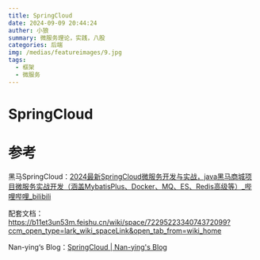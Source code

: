 ```yaml
---
title: SpringCloud
date: 2024-09-09 20:44:24
auther: 小狼
summary: 微服务理论，实践，八股
categories: 后端
img: /medias/featureimages/9.jpg
tags:
  - 框架
  - 微服务
---
```


# SpringCloud



# 参考

黑马SpringCloud：[2024最新SpringCloud微服务开发与实战，java黑马商城项目微服务实战开发（涵盖MybatisPlus、Docker、MQ、ES、Redis高级等）_哔哩哔哩_bilibili](https://www.bilibili.com/video/BV1S142197x7/?spm_id_from=333.337.search-card.all.click&vd_source=bf952648bf410c0b9b23bf213e3d24ba)

配套文档：https://b11et3un53m.feishu.cn/wiki/space/7229522334074372099?ccm_open_type=lark_wiki_spaceLink&open_tab_from=wiki_home

Nan-ying‘s Blog：[SpringCloud | Nan-ying's Blog](https://nan-ying.github.io/2023/10/07/SpringCloud/)

